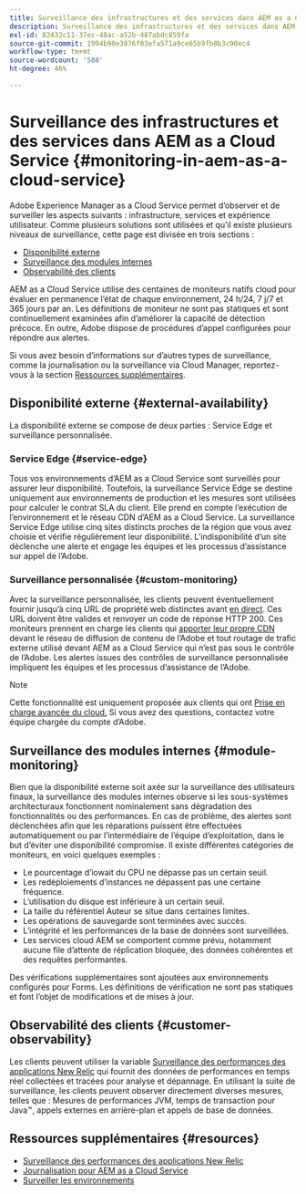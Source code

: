 ```yaml
---
title: Surveillance des infrastructures et des services dans AEM as a Cloud Service
description: Surveillance des infrastructures et des services dans AEM as a Cloud Service
exl-id: 82432c11-37ec-48ac-a52b-487abdc859fa
source-git-commit: 1994b90e3876f03efa571a9ce65b9fb8b3c90ec4
workflow-type: tm+mt
source-wordcount: '588'
ht-degree: 46%

---
```


# Surveillance des infrastructures et des services dans AEM as a Cloud Service {#monitoring-in-aem-as-a-cloud-service}

Adobe Experience Manager as a Cloud Service permet d’observer et de surveiller les aspects suivants : infrastructure, services et expérience utilisateur. Comme plusieurs solutions sont utilisées et qu’il existe plusieurs niveaux de surveillance, cette page est divisée en trois sections :

* [Disponibilité externe](#external-availability)
* [Surveillance des modules internes](#module-monitoring)
* [Observabilité des clients](#customer-observability)

AEM as a Cloud Service utilise des centaines de moniteurs natifs cloud pour évaluer en permanence l’état de chaque environnement, 24 h/24, 7 j/7 et 365 jours par an. Les définitions de moniteur ne sont pas statiques et sont continuellement examinées afin d’améliorer la capacité de détection précoce. En outre, Adobe dispose de procédures d’appel configurées pour répondre aux alertes.

Si vous avez besoin d’informations sur d’autres types de surveillance, comme la journalisation ou la surveillance via Cloud Manager, reportez-vous à la section [Ressources supplémentaires](#resources).

## Disponibilité externe {#external-availability}

La disponibilité externe se compose de deux parties : Service Edge et surveillance personnalisée.

### Service Edge {#service-edge}

Tous vos environnements d’AEM as a Cloud Service sont surveillés pour assurer leur disponibilité. Toutefois, la surveillance Service Edge se destine uniquement aux environnements de production et les mesures sont utilisées pour calculer le contrat SLA du client. Elle prend en compte l’exécution de l’environnement et le réseau CDN d’AEM as a Cloud Service. La surveillance Service Edge utilise cinq sites distincts proches de la région que vous avez choisie et vérifie régulièrement leur disponibilité. L’indisponibilité d’un site déclenche une alerte et engage les équipes et les processus d’assistance sur appel de l’Adobe.

### Surveillance personnalisée {#custom-monitoring}

Avec la surveillance personnalisée, les clients peuvent éventuellement fournir jusqu’à cinq URL de propriété web distinctes avant [en direct](/help/journey-migration/go-live.md). Ces URL doivent être valides et renvoyer un code de réponse HTTP 200. Ces moniteurs prennent en charge les clients qui [apporter leur propre CDN](/help/implementing/dispatcher/cdn.md#point-to-point-CDN) devant le réseau de diffusion de contenu de l’Adobe et tout routage de trafic externe utilisé devant AEM as a Cloud Service qui n’est pas sous le contrôle de l’Adobe. Les alertes issues des contrôles de surveillance personnalisée impliquent les équipes et les processus d’assistance de l’Adobe.

>[!NOTE]
>
> Cette fonctionnalité est uniquement proposée aux clients qui ont [Prise en charge avancée du cloud.](https://experienceleague.adobe.com/docs/support-resources/data-sheets/overview.html#support-add-ons) Si vous avez des questions, contactez votre équipe chargée du compte d’Adobe.

## Surveillance des modules internes {#module-monitoring}

Bien que la disponibilité externe soit axée sur la surveillance des utilisateurs finaux, la surveillance des modules internes observe si les sous-systèmes architecturaux fonctionnent nominalement sans dégradation des fonctionnalités ou des performances. En cas de problème, des alertes sont déclenchées afin que les réparations puissent être effectuées automatiquement ou par l’intermédiaire de l’équipe d’exploitation, dans le but d’éviter une disponibilité compromise. Il existe différentes catégories de moniteurs, en voici quelques exemples :

* Le pourcentage d’iowait du CPU ne dépasse pas un certain seuil.
* Les redéploiements d’instances ne dépassent pas une certaine fréquence.
* L’utilisation du disque est inférieure à un certain seuil.
* La taille du référentiel Auteur se situe dans certaines limites.
* Les opérations de sauvegarde sont terminées avec succès.
* L’intégrité et les performances de la base de données sont surveillées.
* Les services cloud AEM se comportent comme prévu, notamment aucune file d’attente de réplication bloquée, des données cohérentes et des requêtes performantes.

Des vérifications supplémentaires sont ajoutées aux environnements configurés pour Forms. Les définitions de vérification ne sont pas statiques et font l’objet de modifications et de mises à jour.

## Observabilité des clients {#customer-observability}

Les clients peuvent utiliser la variable [Surveillance des performances des applications New Relic](https://experienceleague.adobe.com/docs/experience-manager-cloud-service/content/implementing/using-cloud-manager/user-access-new-relic.html?lang=fr) qui fournit des données de performances en temps réel collectées et tracées pour analyse et dépannage. En utilisant la suite de surveillance, les clients peuvent observer directement diverses mesures, telles que : Mesures de performances JVM, temps de transaction pour Java™, appels externes en arrière-plan et appels de base de données.

## Ressources supplémentaires {#resources}

* [Surveillance des performances des applications New Relic](https://experienceleague.adobe.com/docs/experience-manager-cloud-service/content/implementing/using-cloud-manager/user-access-new-relic.html?lang=fr)
* [Journalisation pour AEM as a Cloud Service](https://experienceleague.adobe.com/docs/experience-manager-cloud-service/content/implementing/developing/logging.html?lang=fr)
* [Surveiller les environnements](https://experienceleague.adobe.com/docs/experience-manager-cloud-manager/content/using/monitoring-environments.html?lang=fr)
